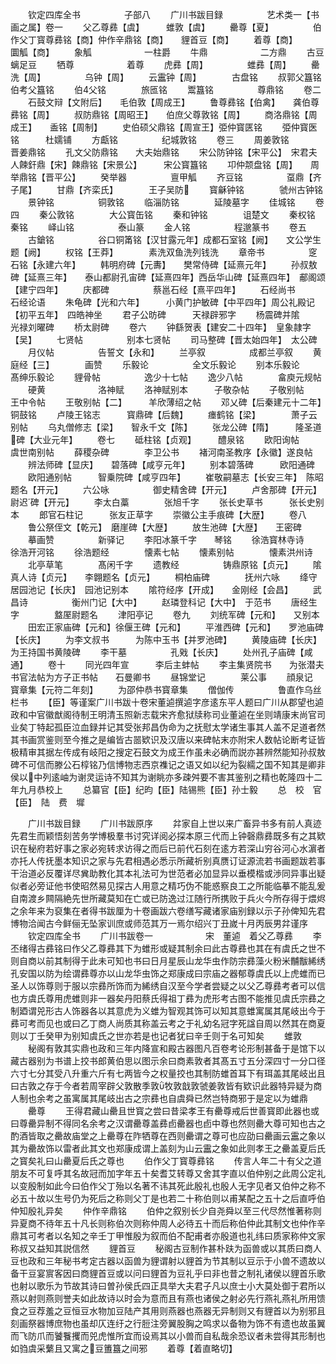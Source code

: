 <!-- { "loadSidebar": true } -->
　　钦定四库全书　　　　　子部八
　　广川书跋目録　　　　　艺术类一【书画之属】卷一
　　父乙尊彞【虞】　　　蜼敦【虞】
　　罍尊【夏】　　　　　伯作父丁寳尊彞铭【商】仲作辛鼎铭【商】　　貍首豆【商】
　　着尊【商】　　　　　圜觚【商】
　　象觚　　　　　　一柱爵
　　牛鼎　　　　　　二方鼎
　　古豆　　　　　　螭足豆
　　牺尊　　　　　　着尊
　　虎彞【周】　　　　　蜼彞【周】
　　罍洗【周】　　　　　乌钟【周】
　　云靁钟【周】　　　　古盘铭
　　叔郭父簋铭　　　伯考父簋铭
　　伯父铭　　　　旅匜铭
　　鬻簋铭　　　　　尊鼎铭
　　卷二
　　石鼓文辩【文附后】　　毛伯敦【周成王】
　　鲁尊彞铭【伯禽】　　龚伯尊彞铭【周】
　　叔防鼎铭【周昭王】　　伯庶父尊敦铭【周】
　　商洛鼎铭【周成王】　　盉铭【周制】
　　史伯硕父鼎铭【周宣王】弫仲寳匧铭
　　弫仲寳医铭　　　杜嬬铺
　　方甗铭　　　　　纪城敦铭
　　卷三
　　周姜敦铭　　　　晋姜鼎铭
　　孔文父防鼎铭　　大夫始鼎铭
　　宋公防钟铭【宋平公】　宋君夫人餗釬鼎【宋】餗鼎铭【宋景公】　　　宋公寳簋铭
　　卭仲颒盘铭【周】　　周举鼎铭【晋平公】
　　癸举器　　　　　亶甲觚
　　齐豆铭　　　　　虿鼎【齐子尾】
　　甘鼎【齐栾氏】　　　　王子吴防
　　寳龢钟铭　　　　虢州古钟铭
　　景钟铭　　　　　铜敦铭
　　临淄防铭　　　　延陵墓字
　　佳城铭
　　卷四
　　秦公敦铭　　　　大公寳缶铭
　　秦和钟铭　　　　诅楚文
　　秦权铭　　　　　秦铭
　　峄山铭　　　　　泰山篆
　　金人铭　　　　　程邈篆书
　　卷五
　　古鎗铭　　　　　谷口铜筩铭【汉甘露元年】成都石室铭【阙】　　文公学生题【阙】
　　权铭【王莽】　　　　素洗双鱼洗列钱洗
　　章帝书　　　　　窆石铭【永建六年】
　　韩明府碑【元夀】　　樊常侍碑【延熹元年】
　　孙叔敖碑【延熹三年】　　泰山都尉孔宙碑【延熹四年】西岳华山碑【延熹四年】　郙阁颂【建宁四年】
　　庆都碑　　　　　蔡邕石经【熹平四年】
　　石经尚书　　　　石经论语
　　朱龟碑【光和六年】　　　小黄门护敏碑【中平四年】周公礼殿记【初平五年】　四皓神坐
　　君子公昉碑　　　天禄辟邪字
　　杨震碑并隂　　　光禄刘曜碑
　　桥太尉碑
　　卷六
　　钟繇贺表【建安二十四年】　皇象隷字【吴】
　　七贤帖　　　　　别本七贤帖
　　司马整碑【晋太始四年】　太公碑
　　月仪帖　　　　　告誓文【永和】
　　兰亭叙　　　　　成都兰亭叙
　　黄庭经【三】　　　　画赞
　　乐毅论　　　　　全文乐毅论
　　别本乐毅论　　　髙绅乐毅论
　　貍骨帖　　　　　逸少十七帖
　　逸少八帖　　　　畣庾元规帖
　　硬黄　　　　　　洛神赋
　　洛神赋别本　　　子敬杂帖
　　子敬别帖　　　　王中令帖
　　王敬别帖【二】　　　羊欣薄绍之帖
　　邓乂碑【后秦建元十二年】　铜鼓铭
　　卢陵王铭志　　　寳鼎碑【后魏】
　　瘗鹤铭【梁】　　　　萧子云别帖
　　乌丸僧修志【梁】　　智永千文【陈】
　　张龙公碑【隋】　　　隆圣道碑【大业元年】
　　卷七
　　砥柱铭【贞观】　　　醴泉铭
　　欧阳询帖　　　　虞世南别帖
　　薛稷杂碑　　　　李卫公书
　　褚河南圣教序【永徽】遂良帖
　　辨法师碑【显庆】　　碧落碑【咸亨元年】
　　别本碧落碑　　　欧阳通碑
　　欧阳通别帖　　　智乗院碑【咸亨四年】
　　崔敬嗣墓志【长安三年】　陈昭题名【开元】
　　六公咏　　　　　御史精舍碑【开元】
　　卢舍那碑【开元】　　尉迟碑【开元】
　　李太白藁　　　　张旭千字
　　张长史草书　　　张长史别本
　　郎官石柱记　　　张友正草字
　　崇徽公主手痕碑【大歴】
　　卷八
　　鲁公祭侄文【乾元】　磨崖碑【大歴】
　　放生池碑【大歴】　　王密碑
　　摹画赞　　　　　新驿记
　　李阳冰篆千字　　琴铭
　　徐浩寳林寺诗　　徐浩开河铭
　　徐浩题经　　　　懐素七帖
　　懐素别帖　　　　懐素洪州诗
　　北亭草笔　　　　髙闲千字
　　遗教经　　　　　铸鼎原铭【贞元】
　　隂真人诗【贞元】　　李翺题名【贞元】
　　桐柏庙碑　　　　抚州六咏
　　绛守居园池记【长庆】　园池记别本
　　隂符经序【开成】　　金刚经【会昌】
　　武昌诗　　　　　衡州门记【大中】
　　赵璘登科记【大中】　于范书
　　唐经生字　　　　盩厔尉题名
　　津阳亭记
　　卷九
　　刘统军碑【元和】　　又别本
　　田宏正家庙碑【元和】徐偃王碑【元和】
　　平淮西碑【元和】　　罗池庙碑【长庆】
　　为李文叔书　　　为陈中玉书【并罗池碑】
　　黄陵庙碑【长庆】　　为王持国书黄陵碑
　　李干墓　　　　　孔戣【长庆】
　　处州孔子庙碑【咸通】
　　卷十
　　同光四年宣　　　李后主蚌帖
　　李主集贤院书　　为张潜夫书官法帖为方子正书帖　　石曼卿书
　　昼锦堂记　　　　莱公事
　　顔泉记　　　　　寳章集【元符二年刻】
　　为邵仲恭书寳章集
　　僧伽传　　　　　鲁直作乌丝栏书
　　【臣】等谨案广川书跋十卷宋董逌撰逌字彦逺东平人题曰广川从郡望也逌政和中官徽猷阁待制王明清玉照新志载宋齐愈狱牍称司业董逌在坐则靖康末尚官司业矣丁特起孤臣泣血録并记其受张邦昌伪命为之抚慰太学诸生事其人盖不足道者然其书画赏鉴则至今推之是编皆古噐欵识及汉唐以来碑帖末亦附宋人数帖论断考证皆极精审其据左传成有岐阳之搜定石鼓文为成王作虽未必确而説亦甚辨然能知孙叔敖碑不可信而滕公石椁铭乃信博物志西京襍记之语又如以纪为裂繻之国不知其是卿非侯以中列逺岫为谢灵运诗不知其为谢眺亦多疎舛要不害其鉴别之精也乾隆四十二年九月恭校上
　　总纂官【臣】纪昀【臣】陆锡熊【臣】孙士毅
　　总　校　官　【臣】　陆　费　墀

　　广川书跋目録
　　广川书跋原序
　　弅家自上世以来广畜异书多有前人真迹先君生而颖悟刻苦务学博极羣书讨究详阅必探本原三代而上钟磬鼎彞既多有之其欵识在秘府若好事之家必宛转求访得之而后已前代石刻在逺方若深山穷谷河心水濵者亦托人传抚墨本知识之家与先君相遇必悉示所藏祈别真赝订证源流若书画题跋若事干治道必反覆详尽兾助教化其本礼法可为世范者必加显异以垂模楷或渉同异事出疑似者必旁证他书使昭然易见探古人用意之精巧伪不能惑察良工之所能临摹不能乱爰自南渡乡闗隔絶先世所藏莫知在亡或已防逸过江随行所携败于兵火今所存得于煨烬之余年来为裒集在者得书跋厘为十卷画跋六卷缮写藏诸家庙别録以示子孙俾知先君博物洽闻古今鲜俪无坠家训庶或师范其万一焉尔绍兴丁丑嵗十月丙辰男弅谨序
　　钦定四库全书
　　广川书跋卷一　　　　　　宋　董逌　着父乙尊彞
　　李丕绪得古彞铭曰作父乙尊彞其下为蜼形或疑其制余曰此古尊彞也其在有虞氏之世不则自商以前其制得于此未可知也书曰日月星辰山龙华虫作防宗彞藻火粉米黼黻絺绣孔安国以防为绘谓彞尊亦以山龙华虫饰之郑康成曰宗庙之器郁尊虞氏以上虎蜼而已圣人以饰尊则于服以宗彞所饰而为絺绣自汉至今学者尝疑之以父乙尊彞考者可以信也方虞氏尊用虎蜼则非一器矣丹阳蔡氏得祖丁彞为虎形考古图不能推见虞氏宗彞之制廼谓兕形古人饰器各以其意虎为义蜼为智观其饰可以知其意蜼寓属其尾岐出今于彞可考而见也或曰乙丁商人尚质其称盖云考之于礼幼名冠字死諡自周以然其在商夏则以丁壬癸甲为别知虞氏之世亦若是也记者犹曰辛壬则于名可知矣
　　蜼敦
　　秘阁有敦其实鼎也政和三年内降宣和殿古器图凡百卷考论形制甚备于是馆下以藏古器别为书谱上挍书郎黄伯思以图示余曰商素敦者其髙五寸五分深四寸一分口径六寸七分其受八升重六斤有七两皆今之权量挍也其制防蜼首耳下有珥盖其尾岐出且曰古敦之存于今者若周宰辟父敦散季敦牧敦戠敦虢姜敦皆有欵识此器特异疑为商人制也余考之虽寓属其尾岐出古之宗彞也自虞舜已然岂特商邪于是定以为蜼鼎
　　罍尊
　　王得君藏山罍且世寳之尝曰昔梁孝王有罍尊戒后世善寳即此器也或曰尊罍异制不得同名余考之汉谓罍尊盖彞卣罍器也卣中尊也然则罍大尊可知也古之酌酒皆取之罍故庙堂之上罍尊在阼牺尊在西则罍谓之尊可也应劭曰罍画云靁之象以其为罍故饰以雷者此其文也郑康成谓上盖刻为山云靁之象如此则孝王之罍盖夏后氏之寳矣礼曰山罍夏后氏之尊也
　　伯作父丁寳尊彞铭
　　传言人年二十有父之道朋友不可复呼其名故冠而加字年五十矣耆艾转尊又舍其字直以伯仲别之此周公定礼以变殷制如此今曰伯作父丁殆以名著不讳其死此殷礼也殷人无字见者又伯仲之称不必五十故以生号仍为死后之称则父丁是也若二十称伯则以甫某配之五十之后直呼伯仲知殷礼异矣
　　仲作辛鼎铭
　　伯仲之叙别长少自尧舜以至三代尽然惟著称则异夏商不待年五十凡长则称伯次则称仲周人必待五十而后称伯仲此其制文也仲作辛鼎其可考者以名知之辛壬丁甲惟殷为叙而伯不配甫者亦殷道也礼纬曰质家称仲文家称叔又益知其説信然
　　貍首豆
　　秘阁古豆制作甚朴趺为函兽或以其质曰商人豆也政和三年秘书考定古器以函兽为貍谓射以貍首为节其制以豆示于小兽不遗故以备干豆宴賔客因曰商貍首豆或以问曰貍首为豆礼乎曰非也昔之制礼诸侯以貍首乐歌也射以歌乐为节故其诗曰曽孙侯氏四正具举大夫君子凡以庶士小大莫处御于君所以燕以射则燕则誉夫如此故诗以时会为意而且有燕也诸侯之射必先行燕礼燕礼所用馈食之豆荐羞之豆恒豆水物加豆陆产其用则燕器也燕器无异制则又有貍首以为别邪且刻画祭器博庶物也虽却仄连纡之行脰注旁翼股胸之鸣求以备物为饰不有遗也故虽翼而飞防爪而饕餮攫而兕虎惟所宜而设焉其以小兽而自私哉余恐议者未尝得其形制也如驺虞采蘩且又寓之豆簠簋之间邪
　　着尊【着直略切】
